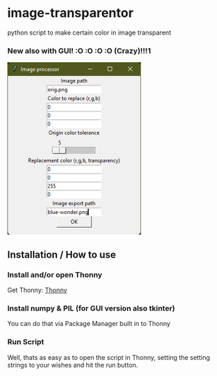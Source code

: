 # image-transparentor
python script to make certain color in image transparent
### New also with GUI! :O :O :O :O (Crazy)!!!1
![image processor GUI](gui.png)


## Installation / How to use
### Install and/or open Thonny
Get Thonny: [Thonny](https://thonny.org/)
### Install numpy & PIL (for GUI version also tkinter)
You can do that via Package Manager built in to Thonny
### Run Script
Well, thats as easy as to open the script in Thonny, setting the setting strings to your wishes and hit the run button.
